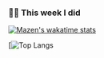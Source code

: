 ### 🧑‍🔬 This week I did

[![Mazen's wakatime stats](https://github-readme-stats.vercel.app/api/wakatime?username=MazenBinMurad&theme=github_dark&hide_border=true)](https://wakatime.com/@MazenBinMurad)


[![Top Langs](https://github-readme-stats.vercel.app/api/top-langs/?username=MazenBinMurad&theme=tokyonight)
